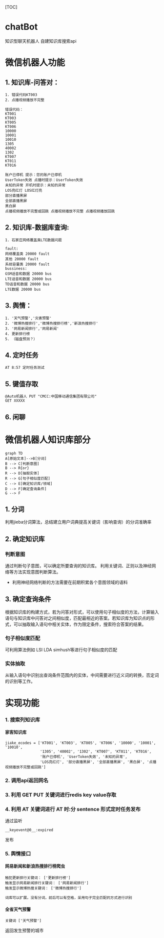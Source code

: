 [TOC]
# chatBot
知识型聊天机器人 自建知识库搜索api


# 微信机器人功能


## 1. 知识库-问答对：
    1. 错误代码KT003
    2. 点播视频播放不完整


```
错误代码：
KT001
KT003
KT005
KT006
10000
10001
10010
1305
40002
1302
KT007
KT011
KT016
```

```
账户已停机 提示：您的账户已停机
UserToken失效 点播时提示：UserToken失效
未知的异常 开机时提示：未知的异常
LOS亮红灯 LOS红灯亮
部分直播黑屏
全部直播黑屏
黑白屏
点播视频播放不完整或回跳 点播视频播放不完整 点播视频播放回跳
```
## 2. 知识库-数据库查询:
    1. 石家庄网络覆盖类LTE数据问题

```
fault:
网络覆盖类 20000 fault
其他 20000 fault
系统容量类 20000 fault
bussiness:
GSM话音和数据 20000 bus
LTE话音和数据 20000 bus
TD话音和数据 20000 bus
LTE数据 20000 bus
```

## 3. 舆情：
    1. '天气预警','灾害预警'
    2. '微博热搜排行','微博热搜排行榜','新浪热搜排行'
    3. '网易新闻排行','网易新闻'
    4. 更新排行榜
    5. （磁盘预测？）

## 4. 定时任务
    AT 8:57 定时任务测试

## 5. 键值存取
    @Auto机器人 PUT "CMCC:中国移动通信集团有限公司"
    GET XXXXX
## 6. 闲聊


# 微信机器人知识库部分
```
graph TD
A[原始文本]-->B[分词]
B --> C[判断意图]
B --> R{or}
R --> D[抽取实体]
R --> G[句子相似度匹配]
C --> E[确定知识库/领域]
D --> F[确定查询条件]
G --> F
```

## 1. 分词
利用jieba分词算法，总结建立用户词典提高关键词（影响查询）的分词准确率

## 2. 确定知识库
### 判断意图
通过判断句子意图，可以确定所要查询的知识库。
利用关键词、正则以及神经网络等方法实现意图判断算法。  
* 利用神经网络判断的方法需要在前期积累各个意图领域的语料

## 3. 确定查询条件
根据知识库的构建方式，若为问答对形式，可以使用句子相似度的方法，计算输入语句与知识库中问答对之间相似度，匹配最相近的答案。若知识库为知识点的形式，可以抽取输入语句中相关实体，作为限定条件，搜索符合答案的结果。
### 句子相似度匹配
可利用算法例如 LSI LDA simhush等进行句子相似度的匹配
### 实体抽取
从输入语句中识别出查询条件范围内的实体，中间需要进行近义词的转换，否定词的识别等工作。

# 实现功能

### 1. 搜索列知识库
#### 家客知识库
```
jiake_ecodes = ['KT001', 'KT003', 'KT005', 'KT006', '10000', '10001', '10010',
                '1305', '40002', '1302', 'KT007', 'KT011', 'KT016',
                '账户已停机', 'UserToken失效', '未知的异常',
                'LOS亮红灯', '部分直播黑屏', '全部直播黑屏', '黑白屏', '点播视频播放不完整或回跳']
```
### 2. 调用api返回网名

### 3. 利用 GET PUT 关键词进行redis key value存取

### 4. 利用 AT 关键词进行 AT 时:分 sentence 形式定时任务发布

通过监听


```
__keyevent@0__:expired
```

发布

### 5. 舆情接口
#### 网易新闻和新浪热搜排行榜爬虫

```
触犯更新排行关键词： ['更新排行榜']
触发显示网易新闻排行关键词： ['网易新闻排行']
触发显示微博热搜关键词： ['微博热搜排行']

词库可以扩展，没有分词，前后可以有空格，采用句子完全匹配的方式进行识别
```
#### 全省天气预警
```
关键词 ['天气预警']
```
返回发生预警的城市


